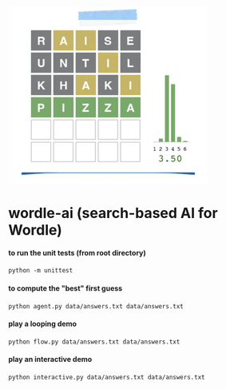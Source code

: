 ![screenshot](images/screenshot.png)
# wordle-ai (search-based AI for Wordle)

#### to run the unit tests (from root directory)

    python -m unittest

#### to compute the "best" first guess

    python agent.py data/answers.txt data/answers.txt

#### play a looping demo

    python flow.py data/answers.txt data/answers.txt 

#### play an interactive demo

    python interactive.py data/answers.txt data/answers.txt 

